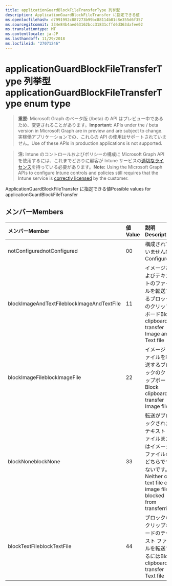 ```yaml
---
title: applicationGuardBlockFileTransferType 列挙型
description: ApplicationGuardBlockFileTransfer に指定できる値
ms.openlocfilehash: d7991992c887273b99bc88114b81c8e355d6f357
ms.sourcegitcommit: 334e84b4aed63162bcc31831cffd6d363dafee02
ms.translationtype: MT
ms.contentlocale: ja-JP
ms.lasthandoff: 11/29/2018
ms.locfileid: "27071246"
---
```

# <a name="applicationguardblockfiletransfertype-enum-type"></a><span data-ttu-id="31fd6-103">applicationGuardBlockFileTransferType 列挙型</span><span class="sxs-lookup"><span data-stu-id="31fd6-103">applicationGuardBlockFileTransferType enum type</span></span>

> <span data-ttu-id="31fd6-104">**重要:** Microsoft Graph のベータ版 (/beta) の API はプレビュー中であるため、変更されることがあります。</span><span class="sxs-lookup"><span data-stu-id="31fd6-104">**Important:** APIs under the / beta version in Microsoft Graph are in preview and are subject to change.</span></span> <span data-ttu-id="31fd6-105">実稼働アプリケーションでの、これらの API の使用はサポートされていません。</span><span class="sxs-lookup"><span data-stu-id="31fd6-105">Use of these APIs in production applications is not supported.</span></span>

> <span data-ttu-id="31fd6-106">**注:** Intune のコントロールおよびポリシーの構成に Microsoft Graph API を使用するには、これまでどおりに顧客が Intune サービスの[適切なライセンス](https://go.microsoft.com/fwlink/?linkid=839381)を持っている必要があります。</span><span class="sxs-lookup"><span data-stu-id="31fd6-106">**Note:** Using the Microsoft Graph APIs to configure Intune controls and policies still requires that the Intune service is [correctly licensed](https://go.microsoft.com/fwlink/?linkid=839381) by the customer.</span></span>

<span data-ttu-id="31fd6-107">ApplicationGuardBlockFileTransfer に指定できる値</span><span class="sxs-lookup"><span data-stu-id="31fd6-107">Possible values for applicationGuardBlockFileTransfer</span></span>
## <a name="members"></a><span data-ttu-id="31fd6-108">メンバー</span><span class="sxs-lookup"><span data-stu-id="31fd6-108">Members</span></span>
|<span data-ttu-id="31fd6-109">メンバー</span><span class="sxs-lookup"><span data-stu-id="31fd6-109">Member</span></span>|<span data-ttu-id="31fd6-110">値</span><span class="sxs-lookup"><span data-stu-id="31fd6-110">Value</span></span>|<span data-ttu-id="31fd6-111">説明</span><span class="sxs-lookup"><span data-stu-id="31fd6-111">Description</span></span>|
|:---|:---|:---|
|<span data-ttu-id="31fd6-112">notConfigured</span><span class="sxs-lookup"><span data-stu-id="31fd6-112">notConfigured</span></span>|<span data-ttu-id="31fd6-113">0</span><span class="sxs-lookup"><span data-stu-id="31fd6-113">0</span></span>|<span data-ttu-id="31fd6-114">構成されていません</span><span class="sxs-lookup"><span data-stu-id="31fd6-114">Not Configured</span></span>|
|<span data-ttu-id="31fd6-115">blockImageAndTextFile</span><span class="sxs-lookup"><span data-stu-id="31fd6-115">blockImageAndTextFile</span></span>|<span data-ttu-id="31fd6-116">1</span><span class="sxs-lookup"><span data-stu-id="31fd6-116">1</span></span>|<span data-ttu-id="31fd6-117">イメージおよびテキストのファイルを転送するブロックのクリップボード</span><span class="sxs-lookup"><span data-stu-id="31fd6-117">Block clipboard to transfer Image and Text file</span></span>|
|<span data-ttu-id="31fd6-118">blockImageFile</span><span class="sxs-lookup"><span data-stu-id="31fd6-118">blockImageFile</span></span>|<span data-ttu-id="31fd6-119">2</span><span class="sxs-lookup"><span data-stu-id="31fd6-119">2</span></span>|<span data-ttu-id="31fd6-120">イメージ ファイルを転送するブロックのクリップボード</span><span class="sxs-lookup"><span data-stu-id="31fd6-120">Block clipboard to transfer Image file</span></span>|
|<span data-ttu-id="31fd6-121">blockNone</span><span class="sxs-lookup"><span data-stu-id="31fd6-121">blockNone</span></span>|<span data-ttu-id="31fd6-122">3</span><span class="sxs-lookup"><span data-stu-id="31fd6-122">3</span></span>|<span data-ttu-id="31fd6-123">転送がブロックされたテキスト ファイルまたはイメージ ファイルのどちらでもないです。</span><span class="sxs-lookup"><span data-stu-id="31fd6-123">Neither of text file or image file is blocked from transferring</span></span>|
|<span data-ttu-id="31fd6-124">blockTextFile</span><span class="sxs-lookup"><span data-stu-id="31fd6-124">blockTextFile</span></span>|<span data-ttu-id="31fd6-125">4</span><span class="sxs-lookup"><span data-stu-id="31fd6-125">4</span></span>|<span data-ttu-id="31fd6-126">ブロックのクリップボードのテキスト ファイルを転送するには</span><span class="sxs-lookup"><span data-stu-id="31fd6-126">Block clipboard to transfer Text file</span></span>|





